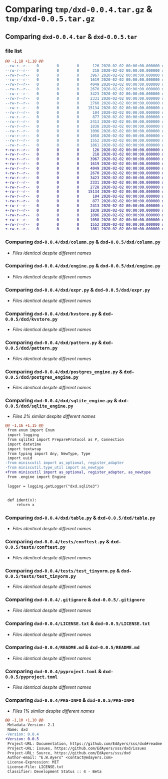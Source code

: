 # Comparing `tmp/dxd-0.0.4.tar.gz` & `tmp/dxd-0.0.5.tar.gz`

## Comparing `dxd-0.0.4.tar` & `dxd-0.0.5.tar`

### file list

```diff
@@ -1,18 +1,18 @@
--rw-r--r--   0        0        0      126 2020-02-02 00:00:00.000000 dxd-0.0.4/dxd/__about__.py
--rw-r--r--   0        0        0      218 2020-02-02 00:00:00.000000 dxd-0.0.4/dxd/__init__.py
--rw-r--r--   0        0        0     3967 2020-02-02 00:00:00.000000 dxd-0.0.4/dxd/column.py
--rw-r--r--   0        0        0     1619 2020-02-02 00:00:00.000000 dxd-0.0.4/dxd/engine.py
--rw-r--r--   0        0        0     4049 2020-02-02 00:00:00.000000 dxd-0.0.4/dxd/expr.py
--rw-r--r--   0        0        0     2670 2020-02-02 00:00:00.000000 dxd-0.0.4/dxd/kvstore.py
--rw-r--r--   0        0        0     3423 2020-02-02 00:00:00.000000 dxd-0.0.4/dxd/pattern.py
--rw-r--r--   0        0        0     2331 2020-02-02 00:00:00.000000 dxd-0.0.4/dxd/postgres_engine.py
--rw-r--r--   0        0        0     2760 2020-02-02 00:00:00.000000 dxd-0.0.4/dxd/sqlite_engine.py
--rw-r--r--   0        0        0    15134 2020-02-02 00:00:00.000000 dxd-0.0.4/dxd/table.py
--rw-r--r--   0        0        0      104 2020-02-02 00:00:00.000000 dxd-0.0.4/tests/__init__.py
--rw-r--r--   0        0        0      877 2020-02-02 00:00:00.000000 dxd-0.0.4/tests/conftest.py
--rw-r--r--   0        0        0     2413 2020-02-02 00:00:00.000000 dxd-0.0.4/tests/test_tinyorm.py
--rw-r--r--   0        0        0     1838 2020-02-02 00:00:00.000000 dxd-0.0.4/.gitignore
--rw-r--r--   0        0        0     1096 2020-02-02 00:00:00.000000 dxd-0.0.4/LICENSE.txt
--rw-r--r--   0        0        0     1058 2020-02-02 00:00:00.000000 dxd-0.0.4/README.md
--rw-r--r--   0        0        0     1552 2020-02-02 00:00:00.000000 dxd-0.0.4/pyproject.toml
--rw-r--r--   0        0        0     1861 2020-02-02 00:00:00.000000 dxd-0.0.4/PKG-INFO
+-rw-r--r--   0        0        0      126 2020-02-02 00:00:00.000000 dxd-0.0.5/dxd/__about__.py
+-rw-r--r--   0        0        0      218 2020-02-02 00:00:00.000000 dxd-0.0.5/dxd/__init__.py
+-rw-r--r--   0        0        0     3967 2020-02-02 00:00:00.000000 dxd-0.0.5/dxd/column.py
+-rw-r--r--   0        0        0     1619 2020-02-02 00:00:00.000000 dxd-0.0.5/dxd/engine.py
+-rw-r--r--   0        0        0     4049 2020-02-02 00:00:00.000000 dxd-0.0.5/dxd/expr.py
+-rw-r--r--   0        0        0     2670 2020-02-02 00:00:00.000000 dxd-0.0.5/dxd/kvstore.py
+-rw-r--r--   0        0        0     3423 2020-02-02 00:00:00.000000 dxd-0.0.5/dxd/pattern.py
+-rw-r--r--   0        0        0     2331 2020-02-02 00:00:00.000000 dxd-0.0.5/dxd/postgres_engine.py
+-rw-r--r--   0        0        0     2728 2020-02-02 00:00:00.000000 dxd-0.0.5/dxd/sqlite_engine.py
+-rw-r--r--   0        0        0    15134 2020-02-02 00:00:00.000000 dxd-0.0.5/dxd/table.py
+-rw-r--r--   0        0        0      104 2020-02-02 00:00:00.000000 dxd-0.0.5/tests/__init__.py
+-rw-r--r--   0        0        0      877 2020-02-02 00:00:00.000000 dxd-0.0.5/tests/conftest.py
+-rw-r--r--   0        0        0     2413 2020-02-02 00:00:00.000000 dxd-0.0.5/tests/test_tinyorm.py
+-rw-r--r--   0        0        0     1838 2020-02-02 00:00:00.000000 dxd-0.0.5/.gitignore
+-rw-r--r--   0        0        0     1096 2020-02-02 00:00:00.000000 dxd-0.0.5/LICENSE.txt
+-rw-r--r--   0        0        0     1058 2020-02-02 00:00:00.000000 dxd-0.0.5/README.md
+-rw-r--r--   0        0        0     1552 2020-02-02 00:00:00.000000 dxd-0.0.5/pyproject.toml
+-rw-r--r--   0        0        0     1861 2020-02-02 00:00:00.000000 dxd-0.0.5/PKG-INFO
```

### Comparing `dxd-0.0.4/dxd/column.py` & `dxd-0.0.5/dxd/column.py`

 * *Files identical despite different names*

### Comparing `dxd-0.0.4/dxd/engine.py` & `dxd-0.0.5/dxd/engine.py`

 * *Files identical despite different names*

### Comparing `dxd-0.0.4/dxd/expr.py` & `dxd-0.0.5/dxd/expr.py`

 * *Files identical despite different names*

### Comparing `dxd-0.0.4/dxd/kvstore.py` & `dxd-0.0.5/dxd/kvstore.py`

 * *Files identical despite different names*

### Comparing `dxd-0.0.4/dxd/pattern.py` & `dxd-0.0.5/dxd/pattern.py`

 * *Files identical despite different names*

### Comparing `dxd-0.0.4/dxd/postgres_engine.py` & `dxd-0.0.5/dxd/postgres_engine.py`

 * *Files identical despite different names*

### Comparing `dxd-0.0.4/dxd/sqlite_engine.py` & `dxd-0.0.5/dxd/sqlite_engine.py`

 * *Files 2% similar despite different names*

```diff
@@ -1,16 +1,15 @@
 from enum import Enum
 import logging
 from sqlite3 import PrepareProtocol as P, Connection
 import datetime
 import textwrap
 from typing import Any, NewType, Type
 import uuid
-from miniscutil import as_optional, register_adapter
-from miniscutil.type_util import as_newtype
+from miniscutil import as_optional, register_adapter, as_newtype
 from .engine import Engine
 
 logger = logging.getLogger("dxd.sqlite3")
 
 
 def ident(x):
     return x
```

### Comparing `dxd-0.0.4/dxd/table.py` & `dxd-0.0.5/dxd/table.py`

 * *Files identical despite different names*

### Comparing `dxd-0.0.4/tests/conftest.py` & `dxd-0.0.5/tests/conftest.py`

 * *Files identical despite different names*

### Comparing `dxd-0.0.4/tests/test_tinyorm.py` & `dxd-0.0.5/tests/test_tinyorm.py`

 * *Files identical despite different names*

### Comparing `dxd-0.0.4/.gitignore` & `dxd-0.0.5/.gitignore`

 * *Files identical despite different names*

### Comparing `dxd-0.0.4/LICENSE.txt` & `dxd-0.0.5/LICENSE.txt`

 * *Files identical despite different names*

### Comparing `dxd-0.0.4/README.md` & `dxd-0.0.5/README.md`

 * *Files identical despite different names*

### Comparing `dxd-0.0.4/pyproject.toml` & `dxd-0.0.5/pyproject.toml`

 * *Files identical despite different names*

### Comparing `dxd-0.0.4/PKG-INFO` & `dxd-0.0.5/PKG-INFO`

 * *Files 1% similar despite different names*

```diff
@@ -1,10 +1,10 @@
 Metadata-Version: 2.1
 Name: dxd
-Version: 0.0.4
+Version: 0.0.5
 Project-URL: Documentation, https://github.com/EdAyers/sss/dxd#readme
 Project-URL: Issues, https://github.com/EdAyers/sss/dxd/issues
 Project-URL: Source, https://github.com/EdAyers/sss/dxd
 Author-email: "E.W.Ayers" <contact@edayers.com>
 License-Expression: MIT
 License-File: LICENSE.txt
 Classifier: Development Status :: 4 - Beta
```

